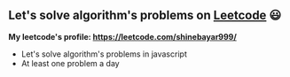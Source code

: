 ## Let's solve algorithm's problems on <a href="https://leetcode.com/" target="_blank">Leetcode</a> 😃

**My leetcode's profile: https://leetcode.com/shinebayar999/**

- Let's solve algorithm's problems in javascript
- At least one problem a day


